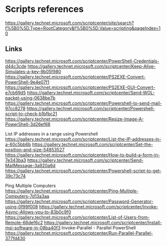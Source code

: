 # Scripts references
https://gallery.technet.microsoft.com/scriptcenter/site/search?f%5B0%5D.Type=RootCategory&f%5B0%5D.Value=scripting&pageIndex=10


## Links

https://gallery.technet.microsoft.com/scriptcenter/PowerShell-Credentials-d44c3cde
https://gallery.technet.microsoft.com/scriptcenter/Keep-Alive-Simulates-a-key-9b05f980		
https://gallery.technet.microsoft.com/scriptcenter/PS2EXE-Convert-PowerShell-9e4e07f1
https://gallery.technet.microsoft.com/scriptcenter/PS2EXE-GUI-Convert-e7cb69d5
https://gallery.technet.microsoft.com/scriptcenter/Send-WOL-packet-using-0638be7b
https://gallery.technet.microsoft.com/scriptcenter/Powershell-to-send-mail-97cc8278
https://gallery.technet.microsoft.com/scriptcenter/Powershell-script-to-check-b1bfbc21
https://gallery.technet.microsoft.com/scriptcenter/Resize-Image-A-PowerShell-3d26ef68

List IP addresses in a range using Powershell
https://gallery.technet.microsoft.com/scriptcenter/List-the-IP-addresses-in-a-60c5bb6b
https://gallery.technet.microsoft.com/scriptcenter/Set-the-position-and-size-54853527
https://gallery.technet.microsoft.com/scriptcenter/How-to-build-a-form-in-7e343ba3
https://gallery.technet.microsoft.com/scriptcenter/Send-MailMessage-3a920a6d
https://gallery.technet.microsoft.com/scriptcenter/Powershell-script-to-get-39c73c74

Ping Multiple Computers
https://gallery.technet.microsoft.com/scriptcenter/Ping-Multiple-Computers-7d13a3aa
https://gallery.technet.microsoft.com/scriptcenter/Password-Generator-using-0f99f008
https://gallery.technet.microsoft.com/scriptcenter/Invoke-Async-Allows-you-to-83b0c9f0
https://gallery.technet.microsoft.com/scriptcenter/List-of-Users-from-Remote-66def6c2
https://gallery.technet.microsoft.com/scriptcenter/Install-msi-software-in-08ba40f3
Invoke-Parallel - Parallel PowerShell
https://gallery.technet.microsoft.com/scriptcenter/Run-Parallel-Parallel-377fd430